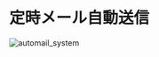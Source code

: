 # 定時メール自動送信

![automail_system](https://github.com/haradakaito/AutoMail/assets/75819611/6f4a9052-7bba-4ced-bdcb-db6fa11bcaac)

